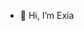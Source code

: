 
- 👋 Hi, I’m Exia

<!---
exia-defrag/exia-defrag is a ✨ special ✨ repository because its `README.md` (this file) appears on your GitHub profile.
You can click the Preview link to take a look at your changes.
--->
